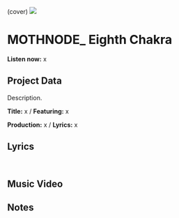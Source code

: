 (cover) ![](57175019_319474918741616_8502199518755923887_n.jpg)

# MOTHNODE_ Eighth Chakra

**Listen now:** x

## Project Data

Description.


**Title:** x / **Featuring:** x

**Production:** x / **Lyrics:** x

## Lyrics

```


```

## Music Video


## Notes
